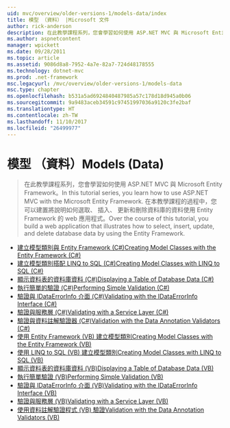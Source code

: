 ```yaml
---
uid: mvc/overview/older-versions-1/models-data/index
title: 模型 （資料） |Microsoft 文件
author: rick-anderson
description: 在此教學課程系列，您會學習如何使用 ASP.NET MVC 與 Microsoft Entity Framework。 在本教學課程的過程中，您必須建置 web 應用程式...
ms.author: aspnetcontent
manager: wpickett
ms.date: 09/28/2011
ms.topic: article
ms.assetid: 9086d8a8-7952-4a7e-82a7-724d48178555
ms.technology: dotnet-mvc
ms.prod: .net-framework
msc.legacyurl: /mvc/overview/older-versions-1/models-data
msc.type: chapter
ms.openlocfilehash: b531a5ad6924840487985a57c178d18d945a0b06
ms.sourcegitcommit: 9a9483aceb34591c97451997036a9120c3fe2baf
ms.translationtype: HT
ms.contentlocale: zh-TW
ms.lasthandoff: 11/10/2017
ms.locfileid: "26499977"
---
```

<a name="models-data"></a><span data-ttu-id="e50e6-104">模型 （資料）</span><span class="sxs-lookup"><span data-stu-id="e50e6-104">Models (Data)</span></span>
====================
> <span data-ttu-id="e50e6-105">在此教學課程系列，您會學習如何使用 ASP.NET MVC 與 Microsoft Entity Framework。</span><span class="sxs-lookup"><span data-stu-id="e50e6-105">In this tutorial series, you learn how to use ASP.NET MVC with the Microsoft Entity Framework.</span></span> <span data-ttu-id="e50e6-106">在本教學課程的過程中，您可以建置將說明如何選取、 插入、 更新和刪除資料庫的資料使用 Entity Framework 的 web 應用程式。</span><span class="sxs-lookup"><span data-stu-id="e50e6-106">Over the course of this tutorial, you build a web application that illustrates how to select, insert, update, and delete database data by using the Entity Framework.</span></span>


- [<span data-ttu-id="e50e6-107">建立模型類別與 Entity Framework (C#)</span><span class="sxs-lookup"><span data-stu-id="e50e6-107">Creating Model Classes with the Entity Framework (C#)</span></span>](creating-model-classes-with-the-entity-framework-cs.md)
- [<span data-ttu-id="e50e6-108">建立模型類別搭配 LINQ to SQL (C#)</span><span class="sxs-lookup"><span data-stu-id="e50e6-108">Creating Model Classes with LINQ to SQL (C#)</span></span>](creating-model-classes-with-linq-to-sql-cs.md)
- [<span data-ttu-id="e50e6-109">顯示資料表的資料庫資料 (C#)</span><span class="sxs-lookup"><span data-stu-id="e50e6-109">Displaying a Table of Database Data (C#)</span></span>](displaying-a-table-of-database-data-cs.md)
- [<span data-ttu-id="e50e6-110">執行簡單的驗證 (C#)</span><span class="sxs-lookup"><span data-stu-id="e50e6-110">Performing Simple Validation (C#)</span></span>](performing-simple-validation-cs.md)
- [<span data-ttu-id="e50e6-111">驗證與 IDataErrorInfo 介面 (C#)</span><span class="sxs-lookup"><span data-stu-id="e50e6-111">Validating with the IDataErrorInfo Interface (C#)</span></span>](validating-with-the-idataerrorinfo-interface-cs.md)
- [<span data-ttu-id="e50e6-112">驗證與服務層 (C#)</span><span class="sxs-lookup"><span data-stu-id="e50e6-112">Validating with a Service Layer (C#)</span></span>](validating-with-a-service-layer-cs.md)
- [<span data-ttu-id="e50e6-113">驗證與資料註解驗證器 (C#)</span><span class="sxs-lookup"><span data-stu-id="e50e6-113">Validation with the Data Annotation Validators (C#)</span></span>](validation-with-the-data-annotation-validators-cs.md)
- [<span data-ttu-id="e50e6-114">使用 Entity Framework (VB) 建立模型類別</span><span class="sxs-lookup"><span data-stu-id="e50e6-114">Creating Model Classes with the Entity Framework (VB)</span></span>](creating-model-classes-with-the-entity-framework-vb.md)
- [<span data-ttu-id="e50e6-115">使用 LINQ to SQL (VB) 建立模型類別</span><span class="sxs-lookup"><span data-stu-id="e50e6-115">Creating Model Classes with LINQ to SQL (VB)</span></span>](creating-model-classes-with-linq-to-sql-vb.md)
- [<span data-ttu-id="e50e6-116">顯示資料表的資料庫資料 (VB)</span><span class="sxs-lookup"><span data-stu-id="e50e6-116">Displaying a Table of Database Data (VB)</span></span>](displaying-a-table-of-database-data-vb.md)
- [<span data-ttu-id="e50e6-117">執行簡單驗證 (VB)</span><span class="sxs-lookup"><span data-stu-id="e50e6-117">Performing Simple Validation (VB)</span></span>](performing-simple-validation-vb.md)
- [<span data-ttu-id="e50e6-118">驗證與 IDataErrorInfo 介面 (VB)</span><span class="sxs-lookup"><span data-stu-id="e50e6-118">Validating with the IDataErrorInfo Interface (VB)</span></span>](validating-with-the-idataerrorinfo-interface-vb.md)
- [<span data-ttu-id="e50e6-119">驗證與服務層 (VB)</span><span class="sxs-lookup"><span data-stu-id="e50e6-119">Validating with a Service Layer (VB)</span></span>](validating-with-a-service-layer-vb.md)
- [<span data-ttu-id="e50e6-120">使用資料註解驗證程式 (VB) 驗證</span><span class="sxs-lookup"><span data-stu-id="e50e6-120">Validation with the Data Annotation Validators (VB)</span></span>](validation-with-the-data-annotation-validators-vb.md)
